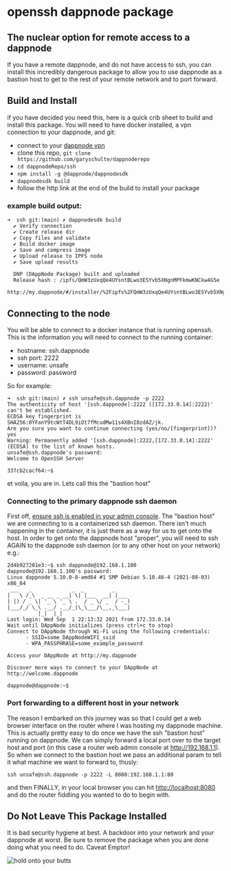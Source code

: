 # openssh dappnode package

## The nuclear option for remote access to a dappnode

If you have a remote dappnode, and do not have access to ssh, you can install this incredibly dangerous package to allow you to use dappnode as a bastion host to get to the rest of your remote network and to port forward.

## Build and Install

if you have decided you need this, here is a quick crib sheet to build and install this package.  You will need to have docker installed, a vpn connection to your dappnode, and git:

* connect to your [dappnode vpn](https://docs.dappnode.io/user-guide/ui/access/vpn/)
* clone this repo, `git clone https://github.com/garyschulte/dappnoderepo`
* `cd dappnodeRepo/ssh`
* `npm install -g @dappnode/dappnodesdk`
* `dappnodesdk build`
* follow the http link at the end of the build to install your package


### example build output:

```
➜  ssh git:(main) ✗ dappnodesdk build
  ✔ Verify connection
  ✔ Create release dir
  ✔ Copy files and validate
  ✔ Build docker image
  ✔ Save and compress image
  ✔ Upload release to IPFS node
  ✔ Save upload results

  DNP (DAppNode Package) built and uploaded
  Release hash : /ipfs/QmW3zUxqQe4UYsntBLwo3ESYvb5XNgnMPFkmwKNCkw4G5e
  http://my.dappnode/#/installer/%2Fipfs%2FQmW3zUxqQe4UYsntBLwo3ESYvb5XNgnMPFkmwKNCkw4G5e
```


## Connecting to the node

You will be able to connect to a docker instance that is running openssh.  This is the information you will need to connect to the running container:

* hostname: ssh.dappnode
* ssh port: 2222
* username: unsafe
* password: password 

So for example:

```
➜  ssh git:(main) ✗ ssh unsafe@ssh.dappnode -p 2222
The authenticity of host '[ssh.dappnode]:2222 ([172.33.0.14]:2222)' can't be established.
ECDSA key fingerprint is SHA256:0YFanY9tcWtT4DL9iOt7fMcudMw11s4XBnI8zdAZ/jk.
Are you sure you want to continue connecting (yes/no/[fingerprint])? yes
Warning: Permanently added '[ssh.dappnode]:2222,[172.33.0.14]:2222' (ECDSA) to the list of known hosts.
unsafe@ssh.dappnode's password:
Welcome to OpenSSH Server

337cb2cacf64:~$
```

et voila, you are in.  Lets call this the "bastion host"

### Connecting to the primary dappnode ssh daemon

First off, [ensure ssh is enabled in your admin console](http://my.dappnode/#/system/advanced).  The "bastion host" we are connecting to is a containerized ssh daemon.  There isn't much happening in the container, it is just there as a way for us to get onto the host.  In order to get onto the dappnode host "proper", you will need to ssh AGAIN to the dappnode ssh daemon (or to any other host on your network) e.g.:

```
2d4b927201e3:~$ ssh dappnode@192.168.1.100
dappnode@192.168.1.100's password:
Linux dappnode 5.10.0-8-amd64 #1 SMP Debian 5.10.46-4 (2021-08-03) x86_64
 ___   _             _  _         _
|   \ /_\  _ __ _ __| \| |___  __| |___
| |) / _ \| '_ \ '_ \ .  / _ \/ _  / -_)
|___/_/ \_\ .__/ .__/_|\_\___/\__,_\___|
          |_|  |_|
Last login: Wed Sep  1 22:13:32 2021 from 172.33.0.14
Wait until DAppNode initializes (press ctrl+c to stop)
Connect to DAppNode through Wi-Fi using the following credentials:
      - SSID=some_DAppNodeWIFI_ssid
      - WPA_PASSPHRASE=some_example_password

Access your DAppNode at http://my.dappnode

Discover more ways to connect to your DAppNode at http://welcome.dappnode

dappnode@dappnode:~$
```


### Port forwarding to a different host in your network

The reason I embarked on this journey was so that I could get a web browser interface on the router where I was hosting my dappnode machine.  This is actually pretty easy to do once we have the ssh "bastion host" running on dappnode.  We can simply forward a local port over to the target host and port (in this case a router web admin console at http://192.168.1.1).  So when we connect to the bastion host we pass an additional param to tell it what machine we want to forward to, thusly:

```ssh unsafe@ssh.dappnode -p 2222 -L 8080:192.168.1.1:80```

and then FINALLY, in your local browser you can hit [http://localhost:8080](http://localhost:8080) and do the router fiddling you wanted to do to begin with.


## Do Not Leave This Package Installed

It is bad security hygiene at best.  A backdoor into your network and your dappnode at worst.  Be sure to remove the package when you are done doing what you need to do.  Caveat Emptor!

![hold onto your butts](https://memegenerator.net/img/instances/74885411/hold-on-to-your-butts.jpg)
